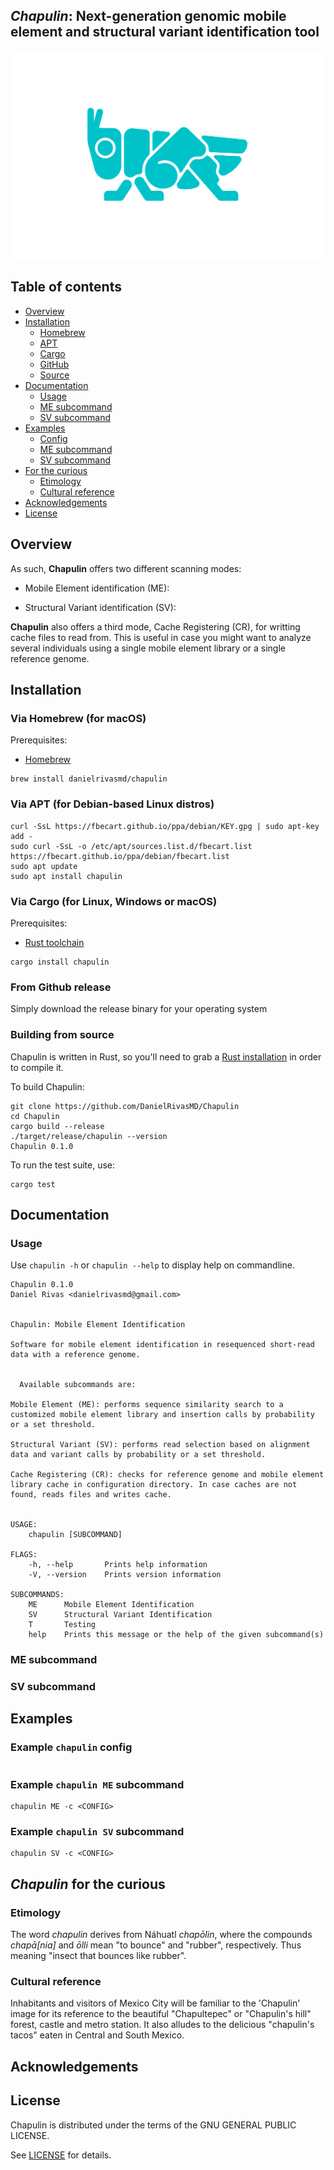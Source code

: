 
## _Chapulin_: Next-generation genomic mobile element and structural variant identification tool

![The Man in the Chapulin Hill](assets/chapulin.png)

## Table of contents

- [Overview](#overview)
- [Installation](#installation)
  - [Homebrew](#via-homebrew-for-macos)
  - [APT](#via-apt-for-debian-based-linux-distros)
  - [Cargo](#via-cargo-for-linux-windows-or-macos)
  - [GitHub](#from-github-release)
  - [Source](#building-from-source)
- [Documentation](#documentation)
  - [Usage](#usage)
  - [ME subcommand](#me-subcommand)
  - [SV subcommand](#sv-subcommand)
- [Examples](#examples)
  - [Config](#example-chapulin-config)
  - [ME subcommand](#example-chapulin-me-subcommand)
  - [SV subcommand](#example-chapulin-sv-subcommand)
- [For the curious](#chapulin-for-the-curious)
  - [Etimology](#etimology)
  - [Cultural reference](#cultural-reference)
- [Acknowledgements](#acknowledgements)
- [License](#license)


## Overview



As such, **Chapulin** offers two different scanning modes:

  - Mobile Element identification (ME):

  - Structural Variant identification (SV):

**Chapulin** also offers a third mode, Cache Registering (CR), for writting cache files to read from. This is useful in case you might want to analyze several individuals using a single mobile element library or a single reference genome.


## Installation


<!-- TODO: -->
### Via Homebrew (for macOS)

Prerequisites:

- [Homebrew](https://brew.sh/)

```
brew install danielrivasmd/chapulin
```



<!-- TODO: -->
### Via APT (for Debian-based Linux distros)

```
curl -SsL https://fbecart.github.io/ppa/debian/KEY.gpg | sudo apt-key add -
sudo curl -SsL -o /etc/apt/sources.list.d/fbecart.list https://fbecart.github.io/ppa/debian/fbecart.list
sudo apt update
sudo apt install chapulin
```



<!-- TODO: -->
### Via Cargo (for Linux, Windows or macOS)

Prerequisites:

- [Rust toolchain](https://rustup.rs/)

```
cargo install chapulin
```



<!-- TODO: -->
### From Github release

Simply download the release binary for your operating system



### Building from source

Chapulin is written in Rust, so you'll need to grab a [Rust installation](https://rustup.rs/) in order to compile it.

To build Chapulin:

```
git clone https://github.com/DanielRivasMD/Chapulin
cd Chapulin
cargo build --release
./target/release/chapulin --version
Chapulin 0.1.0
```

To run the test suite, use:

```
cargo test
```


## Documentation

### Usage

Use `chapulin -h` or `chapulin --help` to display help on commandline.

```
Chapulin 0.1.0
Daniel Rivas <danielrivasmd@gmail.com>


Chapulin: Mobile Element Identification

Software for mobile element identification in resequenced short-read data with a reference genome.


  Available subcommands are:

Mobile Element (ME): performs sequence similarity search to a customized mobile element library and insertion calls by probability or a set threshold.

Structural Variant (SV): performs read selection based on alignment data and variant calls by probability or a set threshold.

Cache Registering (CR): checks for reference genome and mobile element library cache in configuration directory. In case caches are not found, reads files and writes cache.


USAGE:
    chapulin [SUBCOMMAND]

FLAGS:
    -h, --help       Prints help information
    -V, --version    Prints version information

SUBCOMMANDS:
    ME      Mobile Element Identification
    SV      Structural Variant Identification
    T       Testing
    help    Prints this message or the help of the given subcommand(s)
```

### ME subcommand



### SV subcommand



## Examples

<!-- TODO:
add additional example in example folder
 -->

### Example `chapulin` config

```toml
```
<!-- TODO:
 -->

### Example `chapulin ME` subcommand

```
chapulin ME -c <CONFIG>
```

### Example `chapulin SV` subcommand

```
chapulin SV -c <CONFIG>
```

## _Chapulin_ for the curious

### Etimology

The word _chapulin_ derives from Náhuatl _chapōlin_, where the compounds _chapā[nia]_ and _ōlli_ mean "to bounce" and "rubber", respectively. Thus meaning "insect that bounces like rubber".

### Cultural reference

Inhabitants and visitors of Mexico City will be familiar to the 'Chapulin' image for its reference to the beautiful "Chapultepec" or "Chapulin's hill" forest, castle and metro station. It also alludes to the delicious "chapulin's tacos" eaten in Central and South Mexico.


## Acknowledgements



## License

Chapulin is distributed under the terms of the GNU GENERAL PUBLIC LICENSE.

See [LICENSE](LICENSE) for details.

